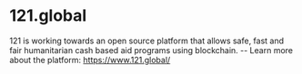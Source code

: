 121.global
==========

121 is working towards an open source platform that allows safe, fast and fair humanitarian cash based aid programs using blockchain.  -- Learn more about the platform: https://www.121.global/

